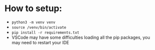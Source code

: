<h1>How to setup:</h1>

- `python3 -m venv venv`  
- `source /venv/bin/activate` 
- `pip install -r requirements.txt`  
- VSCode may have some difficulties loading all the pip packages, you may need to restart your IDE
